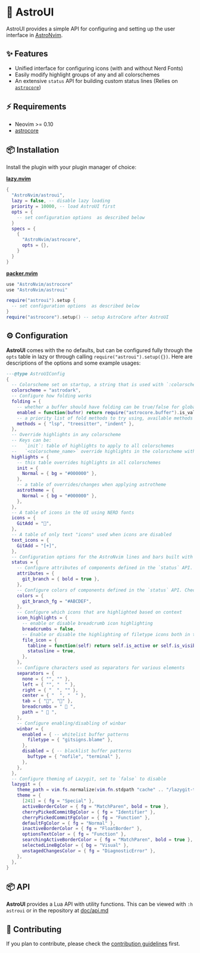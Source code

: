 # 🎨 AstroUI

AstroUI provides a simple API for configuring and setting up the user interface in [AstroNvim](https://github.com/AstroNvim/AstroNvim).

## ✨ Features

- Unified interface for configuring icons (with and without Nerd Fonts)
- Easily modify highlight groups of any and all colorschemes
- An extensive `status` API for building custom status lines (Relies on [`astrocore`][astrocore])

## ⚡️ Requirements

- Neovim >= 0.10
- [astrocore][astrocore]

## 📦 Installation

Install the plugin with your plugin manager of choice:

[**lazy.nvim**][lazy]

```lua
{
  "AstroNvim/astroui",
  lazy = false, -- disable lazy loading
  priority = 10000, -- load AstroUI first
  opts = {
    -- set configuration options  as described below
  }
  specs = {
    {
      "AstroNvim/astrocore",
      opts = {},
    }
  }
}
```

[**packer.nvim**](https://github.com/wbthomason/packer.nvim)

```lua
use "AstroNvim/astrocore"
use "AstroNvim/astroui"

require("astroui").setup {
  -- set configuration options  as described below
}
require("astrocore").setup() -- setup AstroCore after AstroUI
```

## ⚙️ Configuration

**AstroUI** comes with the no defaults, but can be configured fully through the `opts` table in lazy or through calling `require("astroui").setup({})`. Here are descriptions of the options and some example usages:

```lua
---@type AstroUIConfig
{
  -- Colorscheme set on startup, a string that is used with `:colorscheme astrodark`
  colorscheme = "astrodark",
  -- Configure how folding works
  folding = {
    -- whether a buffer should have folding can be true/false for global enable/disable or fun(bufnr:integer):boolean
    enabled = function(bufnr) return require("astrocore.buffer").is_valid(bufnr) end,
    -- a priority list of fold methods to try using, available methods are "lsp", "treesitter", and "indent"
    methods = { "lsp", "treesitter", "indent" },
  },
  -- Override highlights in any colorscheme
  -- Keys can be:
  --   `init`: table of highlights to apply to all colorschemes
  --   `<colorscheme_name>` override highlights in the colorscheme with name: `<colorscheme_name>`
  highlights = {
    -- this table overrides highlights in all colorschemes
    init = {
      Normal = { bg = "#000000" },
    },
    -- a table of overrides/changes when applying astrotheme
    astrotheme = {
      Normal = { bg = "#000000" },
    },
  },
  -- A table of icons in the UI using NERD fonts
  icons = {
    GitAdd = "",
  },
  -- A table of only text "icons" used when icons are disabled
  text_icons = {
    GitAdd = "[+]",
  },
  -- Configuration options for the AstroNvim lines and bars built with the `status` API.
  status = {
    -- Configure attributes of components defined in the `status` API. Check the AstroNvim documentation for a complete list of color names, this applies to colors that have `_fg` and/or `_bg` names with the suffix removed (ex. `git_branch_fg` as attributes from `git_branch`).
    attributes = {
      git_branch = { bold = true },
    },
    -- Configure colors of components defined in the `status` API. Check the AstroNvim documentation for a complete list of color names.
    colors = {
      git_branch_fg = "#ABCDEF",
    },
    -- Configure which icons that are highlighted based on context
    icon_highlights = {
      -- enable or disable breadcrumb icon highlighting
      breadcrumbs = false,
      -- Enable or disable the highlighting of filetype icons both in the statusline and tabline
      file_icon = {
        tabline = function(self) return self.is_active or self.is_visible end,
        statusline = true,
      },
    },
    -- Configure characters used as separators for various elements
    separators = {
      none = { "", "" },
      left = { "", "  " },
      right = { "  ", "" },
      center = { "  ", "  " },
      tab = { "", "" },
      breadcrumbs = "  ",
      path = "  ",
    },
    -- Configure enabling/disabling of winbar
    winbar = {
      enabled = { -- whitelist buffer patterns
        filetype = { "gitsigns.blame" },
      },
      disabled = { -- blacklist buffer patterns
        buftype = { "nofile", "terminal" },
      },
    },
  },
  -- Configure theming of Lazygit, set to `false` to disable
  lazygit = {
    theme_path = vim.fs.normalize(vim.fn.stdpath "cache" .. "/lazygit-theme.yml"),
    theme = {
      [241] = { fg = "Special" },
      activeBorderColor = { fg = "MatchParen", bold = true },
      cherryPickedCommitBgColor = { fg = "Identifier" },
      cherryPickedCommitFgColor = { fg = "Function" },
      defaultFgColor = { fg = "Normal" },
      inactiveBorderColor = { fg = "FloatBorder" },
      optionsTextColor = { fg = "Function" },
      searchingActiveBorderColor = { fg = "MatchParen", bold = true },
      selectedLineBgColor = { bg = "Visual" },
      unstagedChangesColor = { fg = "DiagnosticError" },
    },
  },
}
```

## 📦 API

**AstroUI** provides a Lua API with utility functions. This can be viewed with `:h astroui` or in the repository at [doc/api.md](doc/api.md)

## 🚀 Contributing

If you plan to contribute, please check the [contribution guidelines](https://github.com/AstroNvim/.github/blob/main/CONTRIBUTING.md) first.

[astrocore]: https://github.com/AstroNvim/astrocore
[lazy]: https://github.com/folke/lazy.nvim
